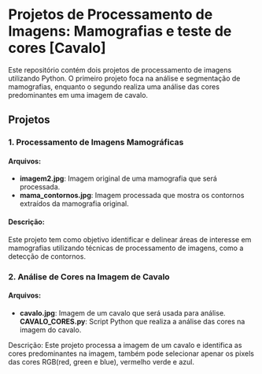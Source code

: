 # Projetos de Processamento de Imagens: Mamografias e teste de cores [Cavalo]

Este repositório contém dois projetos de processamento de imagens utilizando Python. O primeiro projeto foca na análise e segmentação de mamografias, enquanto o segundo realiza uma análise das cores predominantes em uma imagem de cavalo.

## Projetos

### 1. Processamento de Imagens Mamográficas

#### Arquivos:
- **imagem2.jpg**: Imagem original de uma mamografia que será processada.
- **mama_contornos.jpg**: Imagem processada que mostra os contornos extraídos da mamografia original.

#### Descrição:
Este projeto tem como objetivo identificar e delinear áreas de interesse em mamografias utilizando técnicas de processamento de imagens, como a detecção de contornos.

### 2. Análise de Cores na Imagem de Cavalo

#### Arquivos:
- **cavalo.jpg**: Imagem de um cavalo que será usada para análise.
**CAVALO_CORES.py**: Script Python que realiza a análise das cores na imagem do cavalo.
  
Descrição:
Este projeto processa a imagem de um cavalo e identifica as cores predominantes na imagem, também pode selecionar apenar os pixels das cores RGB(red, green e blue), vermelho verde e azul.
